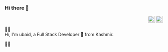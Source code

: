 ### Hi there 👋

<a href="https://twitter.com/ud1406">
  <img align="right" alt="ubaidh's Twitter | Twitter" width="22px" src="https://cdn.jsdelivr.net/npm/simple-icons@v3/icons/twitter.svg" />
</a>

<a href="mailto:obaidh@live.com">
  <img align="right" alt="ubaid's email" width="22px" src="https://cdn.jsdelivr.net/npm/simple-icons@3.4.0/icons/microsoftoutlook.svg" />
</a>
<br/>
<br/>
👨‍💻 <br/>
Hi, I'm ubaid, a Full Stack Developer 🚀 from Kashmir. 
<br/>
 
👨‍💻 
<br/>
